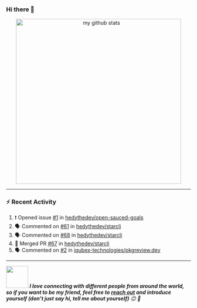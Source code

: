 ### Hi there 👋

<!--
**elihuvillarausjmttol/elihuvillarausjmttol** is a ✨ _special_ ✨ repository because its `README.md` (this file) appears on your GitHub profile.

Here are some ideas to get you started:

- 🔭 I’m currently working on ...
- 🌱 I’m currently learning ...
- 👯 I’m looking to collaborate on ...
- 🤔 I’m looking for help with ...
- 💬 Ask me about ...
- 📫 How to reach me: ...
- 😄 Pronouns: ...
- ⚡ Fun fact: ...
-->

<!-- My GitHub stats with Dracula theme ❤️ -->
<p align="center">
<img src="https://github-readme-stats.vercel.app/api?username=hedythedev&show_icons=true&theme=dracula" alt="my github stats" width="450"/>
</p>

---
### :zap: Recent Activity
<!--START_SECTION:activity-->
1. ❗️ Opened issue [#1](https://github.com//hedythedev/open-sauced-goals/issues/1) in [hedythedev/open-sauced-goals](https://github.com//hedythedev/open-sauced-goals)
2. 🗣 Commented on [#61](https://github.com//hedythedev/starcli/issues/61) in [hedythedev/starcli](https://github.com//hedythedev/starcli)
3. 🗣 Commented on [#68](https://github.com//hedythedev/starcli/issues/68) in [hedythedev/starcli](https://github.com//hedythedev/starcli)
4. 🎉 Merged PR [#67](https://github.com//hedythedev/starcli/pull/67) in [hedythedev/starcli](https://github.com//hedythedev/starcli)
5. 🗣 Commented on [#2](https://github.com//iqubex-technologies/pkgreview.dev/issues/2) in [iqubex-technologies/pkgreview.dev](https://github.com//iqubex-technologies/pkgreview.dev)
<!--END_SECTION:activity-->
---

<!-- Feel free to reach out and introduce yourself :D-->
<img src="https://media.giphy.com/media/LnQjpWaON8nhr21vNW/giphy.gif" width="60"> <em><b>I love connecting with different people from around the world, so if you want to be my friend, feel free to <a href="https://twitter.com/eascendzl">reach out</a> and introduce yourself (don’t just say hi, tell me about yourself)</b> 😊 💜</em>
